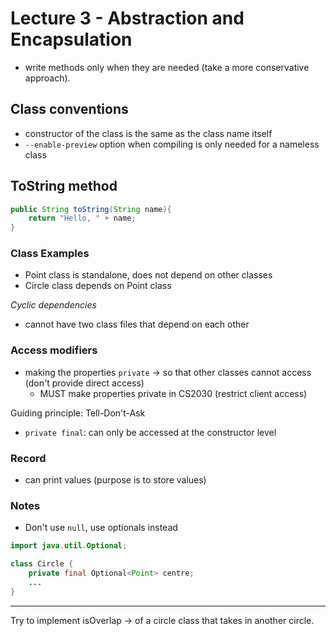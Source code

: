 # Lecture 3 - Abstraction and Encapsulation

- write methods only when they are needed (take a more conservative approach).

## Class conventions
- constructor of the class is the same as the class name itself
- `--enable-preview` option when compiling is only needed for a nameless class


## ToString method
```java
public String toString(String name){
    return "Hello, " + name;
}
```


### Class Examples
- Point class is standalone, does not depend on other classes
- Circle class depends on Point class


*Cyclic dependencies*
- cannot have two class files that depend on each other 


### Access modifiers
- making the properties `private` -> so that other classes cannot access (don't provide direct access)
    - MUST make properties private in CS2030 (restrict client access)

Guiding principle: Tell-Don't-Ask

- `private final`: can only be accessed at the constructor level


### Record
- can print values (purpose is to store values)


### Notes
- Don't use `null`, use optionals instead
```java
import java.util.Optional;

class Circle {
    private final Optional<Point> centre;
    ...
}
```

---

Try to implement isOverlap -> of a circle class that takes in another circle.
